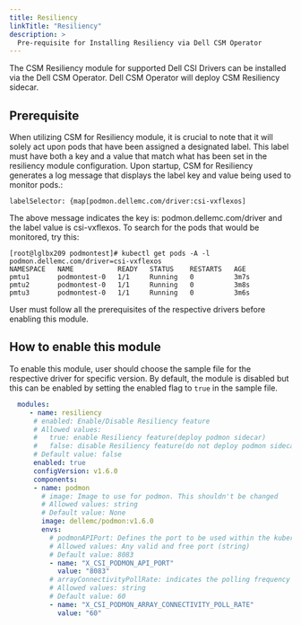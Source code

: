 ```yaml
---
title: Resiliency
linkTitle: "Resiliency"
description: >
  Pre-requisite for Installing Resiliency via Dell CSM Operator
---
```


The CSM Resiliency module for supported Dell CSI Drivers can be installed via the Dell CSM Operator. Dell CSM Operator will deploy CSM Resiliency sidecar.

## Prerequisite

When utilizing CSM for Resiliency module, it is crucial to note that it will solely act upon pods that have been assigned a designated label. This label must have both a key and a value that match what has been set in the resiliency module configuration. Upon startup, CSM for Resiliency generates a log message that displays the label key and value being used to monitor pods.:

 ```
 labelSelector: {map[podmon.dellemc.com/driver:csi-vxflexos]
 ```
 The above message indicates the key is: podmon.dellemc.com/driver and the label value is csi-vxflexos. To search for the pods that would be monitored, try this:
 ```
[root@lglbx209 podmontest]# kubectl get pods -A -l podmon.dellemc.com/driver=csi-vxflexos
NAMESPACE   NAME           READY   STATUS    RESTARTS   AGE
pmtu1       podmontest-0   1/1     Running   0          3m7s
pmtu2       podmontest-0   1/1     Running   0          3m8s
pmtu3       podmontest-0   1/1     Running   0          3m6s
 ```

 User must follow all the prerequisites of the respective drivers before enabling this module.

## How to enable this module

To enable this module, user should choose the sample file for the respective driver for specific version. By default, the module is disabled but this can be enabled by setting the enabled flag to `true` in the sample file.

```yaml
  modules:
     - name: resiliency
      # enabled: Enable/Disable Resiliency feature
      # Allowed values:
      #   true: enable Resiliency feature(deploy podmon sidecar)
      #   false: disable Resiliency feature(do not deploy podmon sidecar)
      # Default value: false
      enabled: true
      configVersion: v1.6.0
      components:
      - name: podmon
        # image: Image to use for podmon. This shouldn't be changed
        # Allowed values: string
        # Default value: None
        image: dellemc/podmon:v1.6.0
        envs:
          # podmonAPIPort: Defines the port to be used within the kubernetes cluster
          # Allowed values: Any valid and free port (string)
          # Default value: 8083
          - name: "X_CSI_PODMON_API_PORT"
            value: "8083"
          # arrayConnectivityPollRate: indicates the polling frequency to check array connectivity
          # Allowed values: string
          # Default value: 60
          - name: "X_CSI_PODMON_ARRAY_CONNECTIVITY_POLL_RATE"
            value: "60"
```



